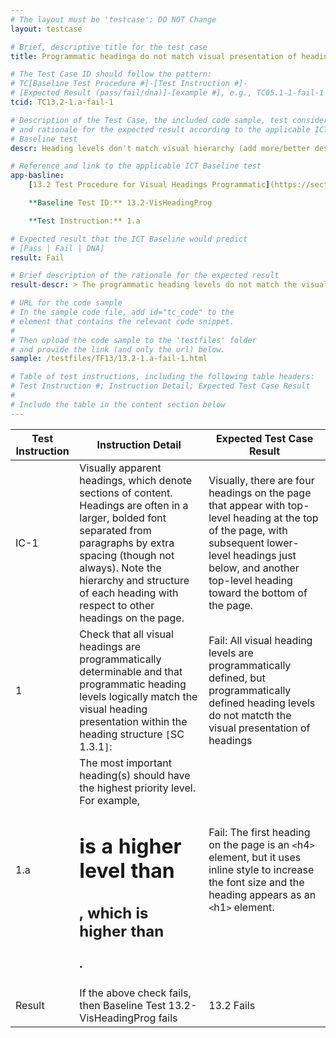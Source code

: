 ```yaml
---
# The layout must be 'testcase'; DO NOT Change
layout: testcase

# Brief, descriptive title for the test case
title: Programmatic headinga do not match visual presentation of headings

# The Test Case ID should follow the pattern: 
# TC[Baseline Test Procedure #]-[Test Instruction #]-
# [Expected Result (pass/fail/dna)]-[example #], e.g., TC05.1-1-fail-1
tcid: TC13.2-1.a-fail-1

# Description of the Test Case, the included code sample, test considerations,
# and rationale for the expected result according to the applicable ICT
# Baseline test
descr: Heading levels don't match visual hierarchy (add more/better description)

# Reference and link to the applicable ICT Baseline test
app-basline: 
	[13.2 Test Procedure for Visual Headings Programmatic](https://section508coordinators.github.io/ICTTestingBaseline/13Structure.html#132-test-procedure-for-visual-headings-programmatic)

	**Baseline Test ID:** 13.2-VisHeadingProg

	**Test Instruction:** 1.a 

# Expected result that the ICT Baseline would predict
# [Pass | Fail | DNA]
result: Fail

# Brief description of the rationale for the expected result
result-descr: > The programmatic heading levels do not match the visual presentation of headings. 

# URL for the code sample
# In the sample code file, add id="tc_code" to the 
# element that contains the relevant code snippet.
#
# Then upload the code sample to the 'testfiles' folder 
# and provide the link (and only the url) below.
sample: /testfiles/TF13/13.2-1.a-fail-1.html

# Table of test instructions, including the following table headers: 
# Test Instruction #; Instruction Detail; Expected Test Case Result
#
# Include the table in the content section below
---
```

| Test Instruction | Instruction Detail | Expected Test Case Result |
|------------------|--------------------|---------------------------|
| IC-1 | Visually apparent headings, which denote sections of content. Headings are often in a larger, bolded font separated from paragraphs by extra spacing (though not always). Note the hierarchy and structure of each heading with respect to other headings on the page. | Visually, there are four headings on the page that appear with top-level heading at the top of the page, with subsequent lower-level headings just below, and another top-level heading toward the bottom of the page. |
| 1 | Check that all visual headings are programmatically determinable and that programmatic heading levels logically match the visual heading presentation within the heading structure `[`SC 1.3.1`]`: | Fail: All visual heading levels are programmatically defined, but programmatically defined heading levels do not matcth the visual presentation of headings |
| 1.a | The most important heading(s) should have the highest priority level. For example, <h1> is a higher level than <h2>, which is higher than <h3>. | Fail: The first heading on the page is an `<`h4`>` element, but it uses inline style to increase the font size and the heading appears as an `<`h1`>` element. |
| Result | If the above check fails, then Baseline Test 13.2-VisHeadingProg fails | 13.2 Fails | 